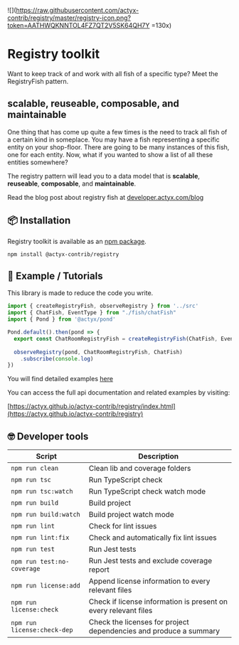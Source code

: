 ![](https://raw.githubusercontent.com/actyx-contrib/registry/master/registry-icon.png?token=AATHWQKNNTOL4FZ7QT2V5SK64QH7Y =130x)

# Registry toolkit

Want to keep track of and work with all fish of a specific type? Meet the RegistryFish pattern.

## scalable, reuseable, composable, and maintainable

One thing that has come up quite a few times is the need to track all fish of a certain kind in someplace. You may have a fish representing a specific entity on your shop-floor. There are going to be many instances of this fish, one for each entity. Now, what if you wanted to show a list of all these entities somewhere?

The registry pattern will lead you to a data model that is **scalable**, **reuseable**, **composable**, and **maintainable**.

Read the blog post about registry fish at [developer.actyx.com/blog](https://developer.actyx.com/blog/2020/06/15/registry-fishes)

## 📦 Installation

Registry toolkit is available as an [npm package](https://www.npmjs.com/package/@actyx-contrib/registry).

```shell
npm install @actyx-contrib/registry
```

## 📖 Example / Tutorials

This library is made to reduce the code you write.

```typescript
import { createRegistryFish, observeRegistry } from '../src'
import { ChatFish, EventType } from "./fish/chatFish"
import { Pond } from '@actyx/pond'

Pond.default().then(pond => {
  export const ChatRoomRegistryFish = createRegistryFish(ChatFish, EventType.message)
  
  observeRegistry(pond, ChatRoomRegistryFish, ChatFish)
    .subscribe(console.log)
})
```

You will find detailed examples [here](https://github.com/actyx-contrib/registry/tree/master/example)

You can access the full api documentation and related examples by visiting:

[https://actyx.github.io/actyx-contrib/registry/index.html](https://actyx.github.io/actyx-contrib/registry)


## 🤓 Developer tools

| Script | Description  |
|---|---|
| `npm run clean` | Clean lib and coverage folders |
| `npm run tsc` | Run TypeScript check |
| `npm run tsc:watch` | Run TypeScript check watch mode |
| `npm run build` | Build project |
| `npm run build:watch` | Build project watch mode |
| `npm run lint` | Check for lint issues |
| `npm run lint:fix` | Check and automatically fix lint issues |
| `npm run test` | Run Jest tests |
| `npm run test:no-coverage` | Run Jest tests and exclude coverage report |
| `npm run license:add` | Append license information to every relevant files |
| `npm run license:check` | Check if license information is present on every relevant files |
| `npm run license:check-dep` | Check the licenses for project dependencies and produce a summary |
